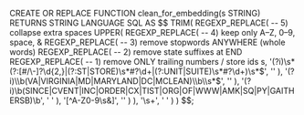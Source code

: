 CREATE OR REPLACE FUNCTION clean_for_embedding(s STRING)
RETURNS STRING
LANGUAGE SQL
AS
$$
TRIM(
  REGEXP_REPLACE(                                      -- 5) collapse extra spaces
    UPPER(
      REGEXP_REPLACE(                                  -- 4) keep only A–Z, 0–9, space, &
        REGEXP_REPLACE(                                -- 3) remove stopwords ANYWHERE (whole words)
          REGEXP_REPLACE(                              -- 2) remove state suffixes at END
            REGEXP_REPLACE(                            -- 1) remove ONLY trailing numbers / store ids
              s,
              '(?i)\\s*(?:[#/\\-]?\\d{2,}|(?:ST|STORE)\\s*#?\\d+|(?:UNIT|SUITE)\\s*#?\\d+)\\s*$',
              ''
            ),
            '(?i)\\b(VA|VIRGINIA|MD|MARYLAND|DC|MCLEAN)\\b\\s*$',
            ''
          ),
          '(?i)\\b(SINCE|CVENT|INC|ORDER|CX|TIST|ORG|OF|WWW|AMK|SQ|PY|GAITHERSB)\\b',
          ' '
        ),
        '[^A-Z0-9\\s&]',
        ''
      )
    ),
    '\\s+',
    ' '
  )
)
$$;
